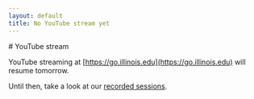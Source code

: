 ```yaml
---
layout: default
title: No YouTube stream yet
---
```


<div class="container-fluid" markdown="1">
# YouTube stream

YouTube streaming at [https://go.illinois.edu](https://go.illinois.edu) will
resume tomorrow.

Until then, take a look at our [recorded sessions](https://youtube.com/playlist?list=PLRxi-yB7cTGfIPyQLSNulydOAPSPHN2Hc).

</div>
